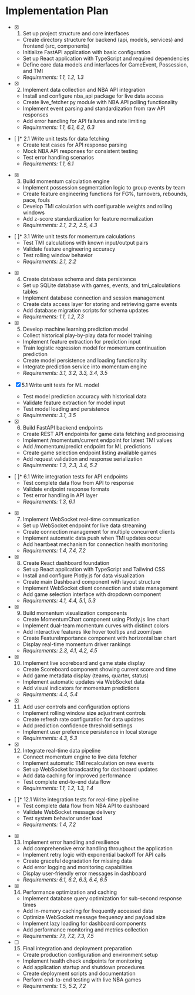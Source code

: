 # Implementation Plan

- [x] 1. Set up project structure and core interfaces
  - Create directory structure for backend (api, models, services) and frontend (src, components)
  - Initialize FastAPI application with basic configuration
  - Set up React application with TypeScript and required dependencies
  - Define core data models and interfaces for GameEvent, Possession, and TMI
  - _Requirements: 1.1, 1.2, 1.3_

- [x] 2. Implement data collection and NBA API integration
  - Install and configure nba_api package for live data access
  - Create live_fetcher.py module with NBA API polling functionality
  - Implement event parsing and standardization from raw API responses
  - Add error handling for API failures and rate limiting
  - _Requirements: 1.1, 6.1, 6.2, 6.3_

- [ ]* 2.1 Write unit tests for data fetching
  - Create test cases for API response parsing
  - Mock NBA API responses for consistent testing
  - Test error handling scenarios
  - _Requirements: 1.1, 6.1_

- [x] 3. Build momentum calculation engine
  - Implement possession segmentation logic to group events by team
  - Create feature engineering functions for FG%, turnovers, rebounds, pace, fouls
  - Develop TMI calculation with configurable weights and rolling windows
  - Add z-score standardization for feature normalization
  - _Requirements: 2.1, 2.2, 2.5, 4.3_

- [ ]* 3.1 Write unit tests for momentum calculations
  - Test TMI calculations with known input/output pairs
  - Validate feature engineering accuracy
  - Test rolling window behavior
  - _Requirements: 2.1, 2.2_

- [x] 4. Create database schema and data persistence
  - Set up SQLite database with games, events, and tmi_calculations tables
  - Implement database connection and session management
  - Create data access layer for storing and retrieving game events
  - Add database migration scripts for schema updates
  - _Requirements: 1.1, 1.2, 7.3_

- [x] 5. Develop machine learning prediction model
  - Collect historical play-by-play data for model training
  - Implement feature extraction for prediction input
  - Train logistic regression model for momentum continuation prediction
  - Create model persistence and loading functionality
  - Integrate prediction service into momentum engine
  - _Requirements: 3.1, 3.2, 3.3, 3.4, 3.5_

- [x] 5.1 Write unit tests for ML model
  - Test model prediction accuracy with historical data
  - Validate feature extraction for model input
  - Test model loading and persistence
  - _Requirements: 3.1, 3.5_

- [x] 6. Build FastAPI backend endpoints
  - Create REST API endpoints for game data fetching and processing
  - Implement /momentum/current endpoint for latest TMI values
  - Add /momentum/predict endpoint for ML predictions
  - Create game selection endpoint listing available games
  - Add request validation and response serialization
  - _Requirements: 1.3, 2.3, 3.4, 5.2_

- [ ]* 6.1 Write integration tests for API endpoints
  - Test complete data flow from API to response
  - Validate endpoint response formats
  - Test error handling in API layer
  - _Requirements: 1.3, 6.1_

- [x] 7. Implement WebSocket real-time communication
  - Set up WebSocket endpoint for live data streaming
  - Create connection management for multiple concurrent clients
  - Implement automatic data push when TMI updates occur
  - Add heartbeat mechanism for connection health monitoring
  - _Requirements: 1.4, 7.4, 7.2_

- [x] 8. Create React dashboard foundation
  - Set up React application with TypeScript and Tailwind CSS
  - Install and configure Plotly.js for data visualization
  - Create main Dashboard component with layout structure
  - Implement WebSocket client connection and state management
  - Add game selection interface with dropdown component
  - _Requirements: 4.1, 4.4, 5.1, 5.3_

- [x] 9. Build momentum visualization components
  - Create MomentumChart component using Plotly.js line chart
  - Implement dual-team momentum curves with distinct colors
  - Add interactive features like hover tooltips and zoom/pan
  - Create FeatureImportance component with horizontal bar chart
  - Display real-time momentum driver rankings
  - _Requirements: 2.3, 4.1, 4.2, 4.5_

- [x] 10. Implement live scoreboard and game state display
  - Create Scoreboard component showing current score and time
  - Add game metadata display (teams, quarter, status)
  - Implement automatic updates via WebSocket data
  - Add visual indicators for momentum predictions
  - _Requirements: 4.4, 5.4_

- [x] 11. Add user controls and configuration options
  - Implement rolling window size adjustment controls
  - Create refresh rate configuration for data updates
  - Add prediction confidence threshold settings
  - Implement user preference persistence in local storage
  - _Requirements: 4.3, 5.3_

- [x] 12. Integrate real-time data pipeline
  - Connect momentum engine to live data fetcher
  - Implement automatic TMI recalculation on new events
  - Set up WebSocket broadcasting for dashboard updates
  - Add data caching for improved performance
  - Test complete end-to-end data flow
  - _Requirements: 1.1, 1.2, 1.3, 1.4_

- [ ]* 12.1 Write integration tests for real-time pipeline
  - Test complete data flow from NBA API to dashboard
  - Validate WebSocket message delivery
  - Test system behavior under load
  - _Requirements: 1.4, 7.2_

- [x] 13. Implement error handling and resilience
  - Add comprehensive error handling throughout the application
  - Implement retry logic with exponential backoff for API calls
  - Create graceful degradation for missing data
  - Add error logging and monitoring capabilities
  - Display user-friendly error messages in dashboard
  - _Requirements: 6.1, 6.2, 6.3, 6.4, 6.5_

- [x] 14. Performance optimization and caching
  - Implement database query optimization for sub-second response times
  - Add in-memory caching for frequently accessed data
  - Optimize WebSocket message frequency and payload size
  - Implement lazy loading for dashboard components
  - Add performance monitoring and metrics collection
  - _Requirements: 7.1, 7.2, 7.3, 7.5_

- [ ] 15. Final integration and deployment preparation
  - Create production configuration and environment setup
  - Implement health check endpoints for monitoring
  - Add application startup and shutdown procedures
  - Create deployment scripts and documentation
  - Perform end-to-end testing with live NBA games
  - _Requirements: 1.5, 5.2, 7.2_
